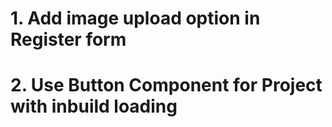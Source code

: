 # 1. Add image upload option in Register form
# 2. Use Button Component for Project with inbuild loading
